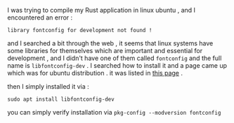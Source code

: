 I was trying to compile my Rust application in linux ubuntu , and I encountered an error :
```
library fontconfig for development not found !
```

and I searched a bit through the web , it seems that linux systems have some libraries for themselves which are important and essential for development , and I didn't have one of them called `fontconfig` and the full name is `libfontconfig-dev` . I searched how to install it and a page came up which was for ubuntu distribution . it was listed in [this page](https://launchpad.net/ubuntu/+source/fontconfig) .

then I simply installed it via :

```shell
sudo apt install libfontconfig-dev
```

you can simply verify installation via `pkg-config --modversion fontconfig`





